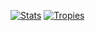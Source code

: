 [![Stats](https://github-readme-stats.vercel.app/api?username=nayakrujul&hide=issues,prs,contribs)](https://github.com/anuraghazra/github-readme-stats)
[![Tropies](https://github-profile-trophy.vercel.app/?username=nayakrujul&theme=onedark)](https://github.com/ryo-ma/github-profile-trophy)
